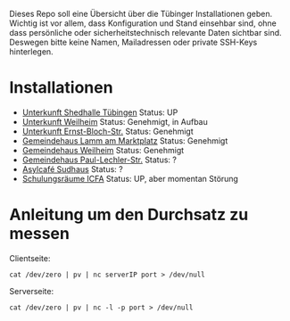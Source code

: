 Dieses Repo soll eine Übersicht über die Tübinger Installationen geben. Wichtig ist vor allem, dass Konfiguration und Stand einsehbar sind, ohne dass persönliche oder sicherheitstechnisch relevante Daten sichtbar sind. Deswegen bitte keine Namen, Mailadressen oder private SSH-Keys hinterlegen.

# Installationen

* [Unterkunft Shedhalle Tübingen](unterkunft-shedhalle/) Status: UP
* [Unterkunft Weilheim](unterkunft-weilheim/) Status: Genehmigt, in Aufbau
* [Unterkunft Ernst-Bloch-Str.](unterkunft-ernst-bloch-str/) Status: Genehmigt
* [Gemeindehaus Lamm am Marktplatz](gemeindehaus-lamm/) Status: Genehmigt
* [Gemeindehaus Weilheim](gemeindehaus-weilheim/) Status: Genehmigt
* [Gemeindehaus Paul-Lechler-Str.](gemeindehaus-paul-lechler-str/) Status: ?
* [Asylcafé Sudhaus](asylcafe-sudhaus/) Status: ?
* [Schulungsräume ICFA](Schulungsraeume-ICFA/) Status: UP, aber momentan Störung


# Anleitung um den Durchsatz zu messen

Clientseite:
```
cat /dev/zero | pv | nc serverIP port > /dev/null
```

Serverseite:
```
cat /dev/zero | pv | nc -l -p port > /dev/null
```

